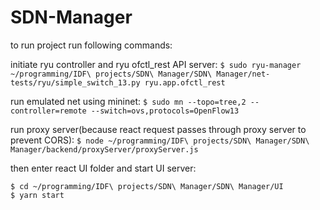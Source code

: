 # SDN-Manager

to run project run following commands:

initiate ryu controller and ryu ofctl_rest API server:
`$ sudo ryu-manager ~/programming/IDF\ projects/SDN\ Manager/SDN\ Manager/net-tests/ryu/simple_switch_13.py ryu.app.ofctl_rest`

run emulated net using mininet: 
`$ sudo mn --topo=tree,2 --controller=remote --switch=ovs,protocols=OpenFlow13`

run proxy server(because react request passes through proxy server to prevent CORS): 
`$ node ~/programming/IDF\ projects/SDN\ Manager/SDN\ Manager/backend/proxyServer/proxyServer.js`

then enter react UI folder and start UI server:
```
$ cd ~/programming/IDF\ projects/SDN\ Manager/SDN\ Manager/UI 
$ yarn start
```